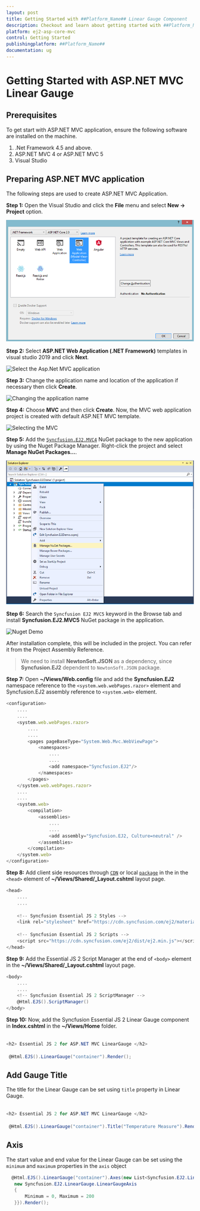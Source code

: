 ```yaml
---
layout: post
title: Getting Started with ##Platform_Name## Linear Gauge Component
description: Checkout and learn about getting started with ##Platform_Name## Linear Gauge component of Syncfusion, and more details.
platform: ej2-asp-core-mvc
control: Getting Started
publishingplatform: ##Platform_Name##
documentation: ug
---
```



# Getting Started with ASP.NET MVC Linear Gauge

## Prerequisites

To get start with ASP.NET MVC application, ensure the following software are installed on the machine.

1. .Net Framework 4.5 and above.
2. ASP.NET MVC 4 or ASP.NET MVC 5
3. Visual Studio

## Preparing ASP.NET MVC application

The following steps are used to create ASP.NET MVC Application.

**Step 1:** Open the Visual Studio and click the **File** menu and select **New -> Project** option.

![Default Template](../images/default-template.png)

**Step 2:** Select **ASP.NET Web Application  (.NET Framework)** templates in visual studio 2019 and click **Next**.

![Select the Asp.Net MVC application](../linear-gauge/images/project-selecctmvc.png)

**Step 3:** Change the application name and location of the application if necessary then click **Create**.

![Changing the application name](../linear-gauge/images/application-namemvc.png)

**Step 4:** Choose **MVC** and then click **Create**. Now, the MVC web application project is created with default ASP.NET MVC template.

![Selecting the MVC](../linear-gauge/images/choose-mvc.png)

**Step 5:** Add the [`Syncfusion.EJ2.MVC4`](https://www.nuget.org/packages/Syncfusion.EJ2.MVC4/) NuGet package to the new application by using the Nuget Package Manager. Right-click the project and select **Manage NuGet Packages…**.

![Adding the nuget to the application](../images/solution-Explorer.png)

**Step 6:** Search the `Syncfusion EJ2 MVC5` keyword in the Browse tab and install **Syncfusion.EJ2.MVC5** NuGet package in the application.

![Nuget Demo](../linear-gauge/images/nuget-mvc.png)

After installation complete, this will be included in the project. You can refer it from the Project Assembly Reference.

> We need to install **NewtonSoft.JSON** as a dependency, since **Syncfusion.EJ2** dependent to `NewtonSoft.JSON` package.

**Step 7:** Open **~/Views/Web.config** file and add the **Syncfusion.EJ2** namespace reference to the `<system.web.webPages.razor>` element and Syncfusion.EJ2 assembly reference to `<system.web>` element.

```javascript
<configuration>
    ....
    ....
    <system.web.webPages.razor>
        ....
        ....
        <pages pageBaseType="System.Web.Mvc.WebViewPage">
            <namespaces>
                ....
                ....
                <add namespace="Syncfusion.EJ2"/>
            </namespaces>
        </pages>
    </system.web.webPages.razor>
    ....
    ....
    <system.web>
        <compilation>
            <assemblies>
                ....
                ....
                <add assembly="Syncfusion.EJ2, Culture=neutral" />
            </assemblies>
        </compilation>
    </system.web>
</configuration>
```

**Step 8:** Add client side resources through [`CDN`](http://ej2.syncfusion.com/documentation/base/deployment.html?lang=typescript#cdn) or local [`package`](https://www.npmjs.com/package/@syncfusion/ej2) in the in the `<head>` element of **~/Views/Shared/_Layout.cshtml** layout page.

```cs
<head>
    ....
    ....

    <!-- Syncfusion Essential JS 2 Styles -->
    <link rel="stylesheet" href="https://cdn.syncfusion.com/ej2/material.css" />

    <!-- Syncfusion Essential JS 2 Scripts -->
    <script src="https://cdn.syncfusion.com/ej2/dist/ej2.min.js"></script>
</head>
```

**Step 9:** Add the Essential JS 2 Script Manager at the end of `<body>` element in the **~/Views/Shared/_Layout.cshtml** layout page.

```cs
<body>
    ....
    ....
    <!-- Syncfusion Essential JS 2 ScriptManager -->
    @Html.EJS().ScriptManager()
</body>
```

**Step 10:** Now, add the Syncfusion Essential JS 2 Linear Gauge component in **Index.cshtml** in the **~/Views/Home** folder.

```cs

<h2> Essential JS 2 for ASP.NET MVC LinearGauge </h2>

 @Html.EJS().LinearGauge("container").Render();

```

## Add Gauge Title

The title for the Linear Gauge can be set using `title` property in Linear Gauge.

```cs

<h2> Essential JS 2 for ASP.NET MVC LinearGauge </h2>

 @Html.EJS().LinearGauge("container").Title("Temperature Measure").Render();

```

## Axis

The start value and end value for the Linear Gauge can be set using the `minimum` and `maximum` properties in the `axis` object

```cs
  @Html.EJS().LinearGauge("container").Axes(new List<Syncfusion.EJ2.LinearGauge.LinearGaugeAxis> {
   new Syncfusion.EJ2.LinearGauge.LinearGaugeAxis
   {
       Minimum = 0, Maximum = 200
   }}).Render();
```